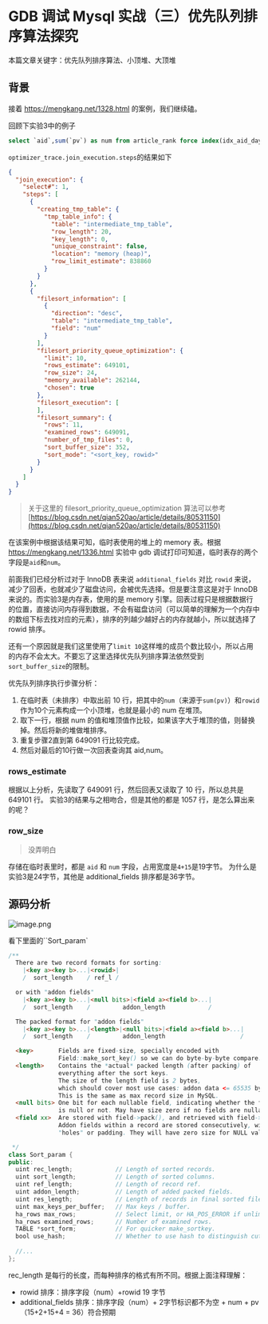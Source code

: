 # GDB 调试 Mysql 实战（三）优先队列排序算法探究

本篇文章关键字：优先队列排序算法、小顶堆、大顶堆

## 背景

接着 https://mengkang.net/1328.html 的案例，我们继续磕。

回顾下实验3中的例子
```sql
select `aid`,sum(`pv`) as num from article_rank force index(idx_aid_day_pv) where `day`>'20190115' group by aid order by num desc limit 10;
```

`optimizer_trace.join_execution.steps`的结果如下

```json
{
  "join_execution": {
    "select#": 1,
    "steps": [
      {
        "creating_tmp_table": {
          "tmp_table_info": {
            "table": "intermediate_tmp_table",
            "row_length": 20,
            "key_length": 0,
            "unique_constraint": false,
            "location": "memory (heap)",
            "row_limit_estimate": 838860
          }
        }
      },
      {
        "filesort_information": [
          {
            "direction": "desc",
            "table": "intermediate_tmp_table",
            "field": "num"
          }
        ],
        "filesort_priority_queue_optimization": {
          "limit": 10,
          "rows_estimate": 649101,
          "row_size": 24,
          "memory_available": 262144,
          "chosen": true
        },
        "filesort_execution": [
        ],
        "filesort_summary": {
          "rows": 11,
          "examined_rows": 649091,
          "number_of_tmp_files": 0,
          "sort_buffer_size": 352,
          "sort_mode": "<sort_key, rowid>"
        }
      }
    ]
  }
}
```

> 关于这里的 filesort_priority_queue_optimization 算法可以参考 [https://blog.csdn.net/qian520ao/article/details/80531150](https://blog.csdn.net/qian520ao/article/details/80531150)

在该案例中根据该结果可知，临时表使用的堆上的 memory 表。根据 https://mengkang.net/1336.html 实验中 gdb 调试打印可知道，临时表存的两个字段是`aid`和`num`。

前面我们已经分析过对于 InnoDB 表来说 `additional_fields` 对比 `rowid` 来说，减少了回表，也就减少了磁盘访问，会被优先选择。但是要注意这是对于 InnoDB 来说的。而实验3是内存表，使用的是 memory 引擎。回表过程只是根据数据行的位置，直接访问内存得到数据，不会有磁盘访问（可以简单的理解为一个内存中的数组下标去找对应的元素），排序的列越少越好占的内存就越小，所以就选择了 rowid 排序。

还有一个原因就是我们这里使用了`limit 10`这样堆的成员个数比较小，所以占用的内存不会太大。不要忘了这里选择优先队列排序算法依然受到`sort_buffer_size`的限制。

优先队列排序执行步骤分析：

1. 在临时表（未排序）中取出前 10 行，把其中的`num`（来源于`sum(pv)`）和`rowid`作为10个元素构成一个小顶堆，也就是最小的 num 在堆顶。
2. 取下一行，根据 num 的值和堆顶值作比较，如果该字大于堆顶的值，则替换掉。然后将新的堆做堆排序。
3. 重复步骤2直到第 649091 行比较完成。
4. 然后对最后的10行做一次回表查询其 aid,num。

### rows_estimate

根据以上分析，先读取了 649091 行，然后回表又读取了 10 行，所以总共是 649101 行。
实验3的结果与之相吻合，但是其他的都是 1057 行，是怎么算出来的呢？

### row_size

> 没弄明白

存储在临时表里时，都是 `aid` 和 `num` 字段，占用宽度是`4+15`是19字节。
为什么是实验3是24字节，其他是 additional_fields 排序都是36字节。

## 源码分析

![image.png](https://static.mengkang.net/upload/image/2019/0213/1550056319330279.png)

看下里面的``Sort_param`

```java
/**
  There are two record formats for sorting:
    |<key a><key b>...|<rowid>|
    /  sort_length    / ref_l /

  or with "addon fields"
    |<key a><key b>...|<null bits>|<field a><field b>...|
    /  sort_length    /         addon_length            /

  The packed format for "addon fields"
    |<key a><key b>...|<length>|<null bits>|<field a><field b>...|
    /  sort_length    /         addon_length                     /

  <key>       Fields are fixed-size, specially encoded with
              Field::make_sort_key() so we can do byte-by-byte compare.
  <length>    Contains the *actual* packed length (after packing) of
              everything after the sort keys.
              The size of the length field is 2 bytes,
              which should cover most use cases: addon data <= 65535 bytes.
              This is the same as max record size in MySQL.
  <null bits> One bit for each nullable field, indicating whether the field
              is null or not. May have size zero if no fields are nullable.
  <field xx>  Are stored with field->pack(), and retrieved with field->unpack().
              Addon fields within a record are stored consecutively, with no
              "holes" or padding. They will have zero size for NULL values.

 */
class Sort_param {
public:
  uint rec_length;            // Length of sorted records.
  uint sort_length;           // Length of sorted columns.
  uint ref_length;            // Length of record ref.
  uint addon_length;          // Length of added packed fields.
  uint res_length;            // Length of records in final sorted file/buffer.
  uint max_keys_per_buffer;   // Max keys / buffer.
  ha_rows max_rows;           // Select limit, or HA_POS_ERROR if unlimited.
  ha_rows examined_rows;      // Number of examined rows.
  TABLE *sort_form;           // For quicker make_sortkey.
  bool use_hash;              // Whether to use hash to distinguish cut JSON
  
  //...
};
```

rec_length 是每行的长度，而每种排序的格式有所不同。根据上面注释理解：

- rowid 排序：排序字段（num）+rowid 19 字节 
- additional_fields 排序：排序字段（num）+ 2字节标识都不为空 + num + pv （15+2+15+4 = 36）符合预期